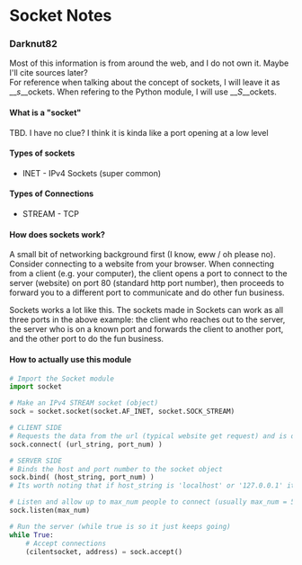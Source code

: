 # Socket Notes
### Darknut82
Most of this information is from around the web, and I do not own it. Maybe I'll cite sources later?  
For reference when talking about the concept of sockets, I will leave it as __*s*__ockets. When refering to the Python module, I will use __*S*__ockets.

#### What is a "socket"
TBD. I have no clue? I think it is kinda like a port opening at a low level

#### Types of sockets
* INET - IPv4 Sockets (super common)

#### Types of Connections
* STREAM - TCP

#### How does sockets work?
A small bit of networking background first (I know, eww / oh please no). Consider connecting to a website from your browser. When connecting from a client (e.g. your computer), the client opens a port to connect to the server (website) on port 80 (standard http port number), then proceeds to forward you to a different port to communicate and do other fun business.  

Sockets works a lot like this. The sockets made in Sockets can work as all three ports in the above example: the client who reaches out to the server, the server who is on a known port and forwards the client to another port, and the other port to do the fun business. 

#### How to actually use this module
``` python
# Import the Socket module
import socket

# Make an IPv4 STREAM socket (object)
sock = socket.socket(socket.AF_INET, socket.SOCK_STREAM)

# CLIENT SIDE
# Requests the data from the url (typical website get request) and is destroyed
sock.connect( (url_string, port_num) )

# SERVER SIDE
# Binds the host and port number to the socket object
sock.bind( (host_string, port_num) )
# Its worth noting that if host_string is 'localhost' or '127.0.0.1' it is only accessible on your system

# Listen and allow up to max_num people to connect (usually max_num = 5)
sock.listen(max_num)

# Run the server (while true is so it just keeps going)
while True:
    # Accept connections
    (cilentsocket, address) = sock.accept()
```